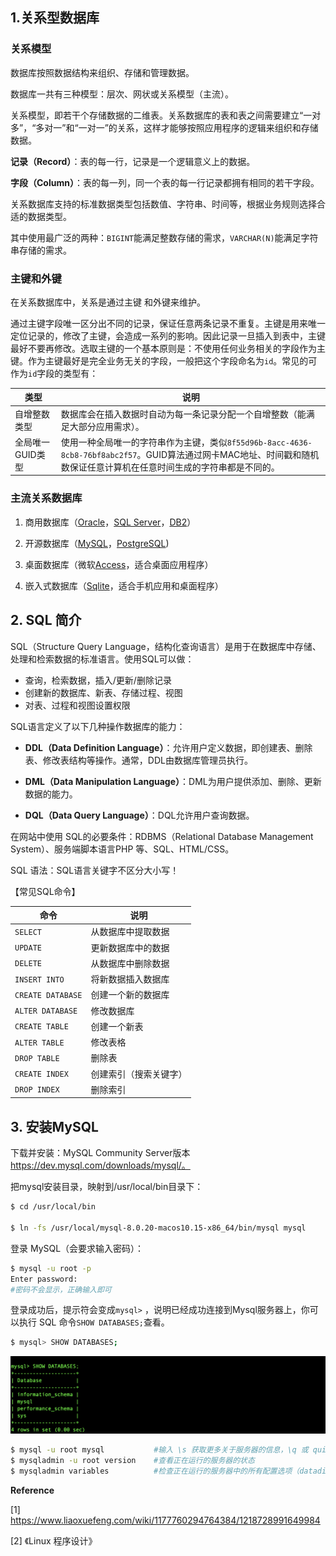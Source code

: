 ## 1.关系型数据库

### 关系模型

数据库按照数据结构来组织、存储和管理数据。

数据库一共有三种模型：层次、网状或关系模型（主流）。

关系模型，即若干个存储数据的二维表。关系数据库的表和表之间需要建立“一对多”，“多对一”和“一对一”的关系，这样才能够按照应用程序的逻辑来组织和存储数据。

**记录（Record）**：表的每一行，记录是一个逻辑意义上的数据。

**字段（Column）**：表的每一列，同一个表的每一行记录都拥有相同的若干字段。

关系数据库支持的标准数据类型包括数值、字符串、时间等，根据业务规则选择合适的数据类型。

其中使用最广泛的两种：`BIGINT`能满足整数存储的需求，`VARCHAR(N)`能满足字符串存储的需求。

### 主键和外键

在关系数据库中，关系是通过主键 和外键来维护。

通过主键字段唯一区分出不同的记录，保证任意两条记录不重复。主键是用来唯一定位记录的，修改了主键，会造成一系列的影响。因此记录一旦插入到表中，主键最好不要再修改。选取主键的一个基本原则是：不使用任何业务相关的字段作为主键。作为主键最好是完全业务无关的字段，一般把这个字段命名为`id`。常见的可作为`id`字段的类型有：

| 类型             | 说明                                                         |
| ---------------- | ------------------------------------------------------------ |
| 自增整数类型     | 数据库会在插入数据时自动为每一条记录分配一个自增整数（能满足大部分应用需求）。 |
| 全局唯一GUID类型 | 使用一种全局唯一的字符串作为主键，类似`8f55d96b-8acc-4636-8cb8-76bf8abc2f57`。GUID算法通过网卡MAC地址、时间戳和随机数保证任意计算机在任意时间生成的字符串都是不同的。 |



### 主流关系数据库

1. 商用数据库（[Oracle](https://www.oracle.com/)，[SQL Server](https://www.microsoft.com/sql-server/)，[DB2](https://www.ibm.com/db2/)）

2. 开源数据库（[MySQL](https://www.mysql.com/)，[PostgreSQL](https://www.postgresql.org/))

3. 桌面数据库（微软[Access](https://products.office.com/access)，适合桌面应用程序）

4. 嵌入式数据库（[Sqlite](https://sqlite.org/)，适合手机应用和桌面程序）

   

## 2. SQL 简介

SQL（Structure Query Language，结构化查询语言）是用于在数据库中存储、处理和检索数据的标准语言。使用SQL可以做：

- 查询，检索数据，插入/更新/删除记录
- 创建新的数据库、新表、存储过程、视图
- 对表、过程和视图设置权限

SQL语言定义了以下几种操作数据库的能力：

- **DDL（Data Definition Language）**：允许用户定义数据，即创建表、删除表、修改表结构等操作。通常，DDL由数据库管理员执行。

- **DML（Data Manipulation Language）**：DML为用户提供添加、删除、更新数据的能力。

- **DQL（Data Query Language）**：DQL允许用户查询数据。

  

在网站中使用 SQL的必要条件：RDBMS（Relational Database Management System）、服务端脚本语言PHP 等、SQL、HTML/CSS。

SQL 语法：SQL语言关键字不区分大小写！



【常见SQL命令】

| 命令              | 说明                   |
| ----------------- | ---------------------- |
| `SELECT`          | 从数据库中提取数据     |
| `UPDATE`          | 更新数据库中的数据     |
| `DELETE`          | 从数据库中删除数据     |
| `INSERT INTO`     | 将新数据插入数据库     |
| `CREATE DATABASE` | 创建一个新的数据库     |
| `ALTER DATABASE`  | 修改数据库             |
| `CREATE TABLE`    | 创建一个新表           |
| `ALTER TABLE`     | 修改表格               |
| `DROP TABLE`      | 删除表                 |
| `CREATE INDEX`    | 创建索引（搜索关键字） |
| `DROP INDEX`      | 删除索引               |



## 3. 安装MySQL

下载并安装：MySQL Community Server版本 https://dev.mysql.com/downloads/mysql/。

把mysql安装目录，映射到/usr/local/bin目录下：

```bash
$ cd /usr/local/bin

$ ln -fs /usr/local/mysql-8.0.20-macos10.15-x86_64/bin/mysql mysql
```

登录 MySQL（会要求输入密码）：

```bash
$ mysql -u root -p
Enter password:
#密码不会显示，正确输入即可
```

登录成功后，提示符会变成`mysql>` ，说明已经成功连接到Mysql服务器上，你可以执行 SQL 命令`SHOW DATABASES;`查看。

```bash
$ mysql> SHOW DATABASES;
```

![](images/SQL_SHOW_DATABASES.png)

````bash
$ mysql -u root mysql 			#输入 \s 获取更多关于服务器的信息，\q 或 quit 退出控制台
$ mysqladmin -u root version 	#查看正在运行的服务器的状态
$ mysqladmin variables  		#检查正在运行的服务器中的所有配置选项（datadir 和 have_innodb 等）
````



**Reference**

[1] https://www.liaoxuefeng.com/wiki/1177760294764384/1218728991649984

[2] 《Linux 程序设计》
